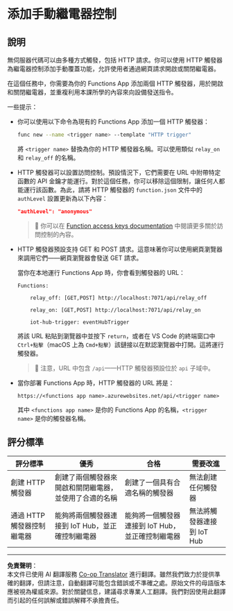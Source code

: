 <!--
CO_OP_TRANSLATOR_METADATA:
{
  "original_hash": "c24b6e4d90501c9199f2ceb6a648a337",
  "translation_date": "2025-08-26T22:41:46+00:00",
  "source_file": "2-farm/lessons/5-migrate-application-to-the-cloud/assignment.md",
  "language_code": "mo"
}
-->
# 添加手動繼電器控制

## 說明

無伺服器代碼可以由多種方式觸發，包括 HTTP 請求。你可以使用 HTTP 觸發器為繼電器控制添加手動覆蓋功能，允許使用者通過網頁請求開啟或關閉繼電器。

在這個任務中，你需要為你的 Functions App 添加兩個 HTTP 觸發器，用於開啟和關閉繼電器，並重複利用本課所學的內容來向設備發送指令。

一些提示：

* 你可以使用以下命令為現有的 Functions App 添加一個 HTTP 觸發器：

    ```sh
    func new --name <trigger name> --template "HTTP trigger"
    ```

    將 `<trigger name>` 替換為你的 HTTP 觸發器名稱。可以使用類似 `relay_on` 和 `relay_off` 的名稱。

* HTTP 觸發器可以設置訪問控制。預設情況下，它們需要在 URL 中附帶特定函數的 API 金鑰才能運行。對於這個任務，你可以移除這個限制，讓任何人都能運行該函數。為此，請將 HTTP 觸發器的 `function.json` 文件中的 `authLevel` 設置更新為以下內容：

    ```json
    "authLevel": "anonymous"
    ```

    > 💁 你可以在 [Function access keys documentation](https://docs.microsoft.com/azure/azure-functions/functions-bindings-http-webhook-trigger?WT.mc_id=academic-17441-jabenn#authorization-keys) 中閱讀更多關於訪問控制的內容。

* HTTP 觸發器預設支持 GET 和 POST 請求。這意味著你可以使用網頁瀏覽器來調用它們——網頁瀏覽器會發送 GET 請求。

    當你在本地運行 Functions App 時，你會看到觸發器的 URL：

    ```output
    Functions:

        relay_off: [GET,POST] http://localhost:7071/api/relay_off

        relay_on: [GET,POST] http://localhost:7071/api/relay_on

        iot-hub-trigger: eventHubTrigger
    ```

    將該 URL 粘貼到瀏覽器中並按下 `return`，或者在 VS Code 的終端窗口中 `Ctrl+點擊`（macOS 上為 `Cmd+點擊`）該鏈接以在默認瀏覽器中打開。這將運行觸發器。

    > 💁 注意，URL 中包含 `/api`——HTTP 觸發器預設位於 `api` 子域中。

* 當你部署 Functions App 時，HTTP 觸發器的 URL 將是：

    `https://<functions app name>.azurewebsites.net/api/<trigger name>`

    其中 `<functions app name>` 是你的 Functions App 的名稱，`<trigger name>` 是你的觸發器名稱。

## 評分標準

| 評分標準 | 優秀 | 合格 | 需要改進 |
| -------- | ---- | ---- | -------- |
| 創建 HTTP 觸發器 | 創建了兩個觸發器來開啟和關閉繼電器，並使用了合適的名稱 | 創建了一個具有合適名稱的觸發器 | 無法創建任何觸發器 |
| 通過 HTTP 觸發器控制繼電器 | 能夠將兩個觸發器連接到 IoT Hub，並正確控制繼電器 | 能夠將一個觸發器連接到 IoT Hub，並正確控制繼電器 | 無法將觸發器連接到 IoT Hub |

---

**免責聲明**：  
本文件已使用 AI 翻譯服務 [Co-op Translator](https://github.com/Azure/co-op-translator) 進行翻譯。雖然我們致力於提供準確的翻譯，但請注意，自動翻譯可能包含錯誤或不準確之處。原始文件的母語版本應被視為權威來源。對於關鍵信息，建議尋求專業人工翻譯。我們對因使用此翻譯而引起的任何誤解或錯誤解釋不承擔責任。